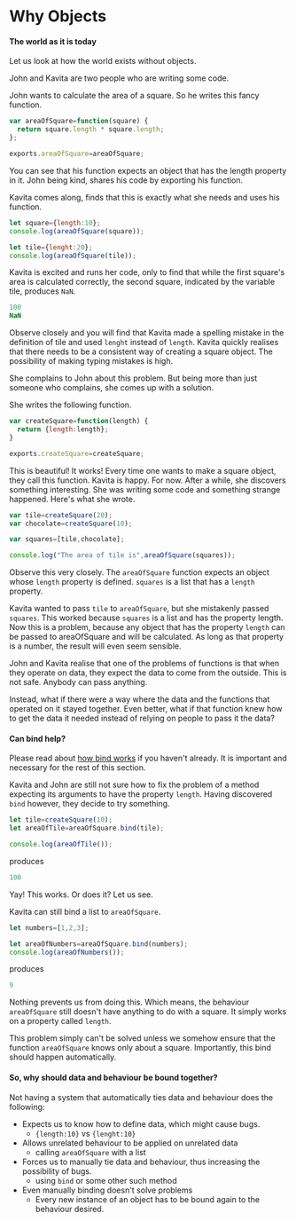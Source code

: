 # Why Objects


#### The world as it is today

Let us look at how the world exists without objects.

John and Kavita are two people who are writing some code.


John wants to calculate the area of a square. So he writes this fancy function.

```javascript
var areaOfSquare=function(square) {
  return square.length * square.length;
};

exports.areaOfSquare=areaOfSquare;
```

You can see that his function expects an object that has the length property in it. John being kind, shares his code by exporting his function.


Kavita comes along, finds that this is exactly what she needs and uses his function.

```javascript
let square={length:10};
console.log(areaOfSquare(square));

let tile={lenght:20};
console.log(areaOfSquare(tile));
```

Kavita is excited and runs her code, only to find that while the first square's area is calculated correctly, the second square, indicated by the variable tile, produces `NaN`.

```javascript
100
NaN
```

Observe closely and you will find that Kavita made a spelling mistake in the definition of tile and used `lenght` instead of `length`. Kavita quickly realises that there needs to be a consistent way of creating a square object. The possibility of making typing mistakes is high.

She complains to John about this problem. But being more than just someone who complains, she comes up with a solution.

She writes the following function.

```javascript
var createSquare=function(length) {
  return {length:length};
}

exports.createSquare=createSquare;
```

This is beautiful! It works! Every time one wants to make a square object, they call this function. Kavita is happy. For now. After a while, she discovers something interesting. She was writing some code and something strange happened. Here's what she wrote.


```javascript
var tile=createSquare(20);
var chocolate=createSquare(10);

var squares=[tile,chocolate];

console.log("The area of tile is",areaOfSquare(squares));
```

Observe this very closely. The `areaOfSquare` function expects an object whose `length` property is defined. `squares` is a list that has a `length` property.

Kavita wanted to pass `tile` to `areaOfSquare`, but she mistakenly passed `squares`. This worked because `squares` is a list and has the property length. Now this is a problem, because any object that has the property `length` can be passed to areaOfSquare and will be calculated. As long as that property is a number, the result will even seem sensible.

John and Kavita realise that one of the problems of functions is that when they operate on data, they expect the data to come from the outside. This is not safe. Anybody can pass anything.

Instead, what if there were a way where the data and the functions that operated on it stayed together. Even better, what if that function knew how to get the data it needed instead of relying on people to pass it the data?

#### Can bind help?

Please read about [how bind works](how_does_bind_work) if you haven't already. It is important and necessary for the rest of this section.

Kavita and John are still not sure how to fix the problem of a method expecting its arguments to have the property `length`. Having discovered `bind` however, they decide to try something.

```javascript
let tile=createSquare(10);
let areaOfTile=areaOfSquare.bind(tile);

console.log(areaOfTile());
```

produces

```javascript
100
```

Yay! This works. Or does it? Let us see.

Kavita can still bind a list to `areaOfSquare`.

```javascript
let numbers=[1,2,3];

let areaOfNumbers=areaOfSquare.bind(numbers);
console.log(areaOfNumbers());
```

produces

```javascript
9
```

Nothing prevents us from doing this. Which means, the behaviour `areaOfSquare` still doesn't have anything to do with a square. It simply works on a property called `length`.

This problem simply can't be solved unless we somehow ensure that the function `areaOfSquare` knows only about a square. Importantly, this bind should happen automatically.


#### So, why should data and behaviour be bound together?

Not having a system that automatically ties data and behaviour does the following:

* Expects us to know how to define data, which might cause bugs.
  * `{length:10}` vs `{lenght:10}`
* Allows unrelated behaviour to be applied on unrelated data
  * calling `areaOfSquare` with a list
* Forces us to manually tie data and behaviour, thus increasing the possibility of bugs.
  * using `bind` or some other such method
* Even manually binding doesn't solve problems
  * Every new instance of an object has to be bound again to the behaviour desired.
